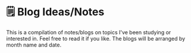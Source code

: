 # 🗒 Blog Ideas/Notes

This is a compilation of notes/blogs on topics I've been studying or interested in.
Feel free to read it if you like. The blogs will be arranged by month name and
date.
